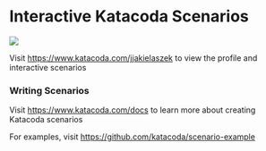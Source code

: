 # Interactive Katacoda Scenarios

[![](http://shields.katacoda.com/katacoda/jjakielaszek/count.svg)](https://www.katacoda.com/jjakielaszek "Get your profile on Katacoda.com")

Visit https://www.katacoda.com/jjakielaszek to view the profile and interactive scenarios

### Writing Scenarios
Visit https://www.katacoda.com/docs to learn more about creating Katacoda scenarios

For examples, visit https://github.com/katacoda/scenario-example

